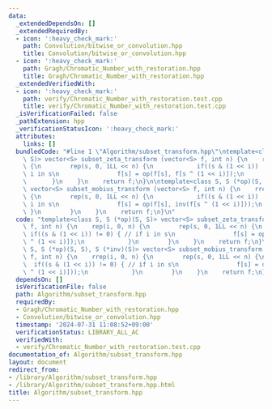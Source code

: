 ```yaml
---
data:
  _extendedDependsOn: []
  _extendedRequiredBy:
  - icon: ':heavy_check_mark:'
    path: Convolution/bitwise_or_convolution.hpp
    title: Convolution/bitwise_or_convolution.hpp
  - icon: ':heavy_check_mark:'
    path: Gragh/Chromatic_Number_with_restoration.hpp
    title: Gragh/Chromatic_Number_with_restoration.hpp
  _extendedVerifiedWith:
  - icon: ':heavy_check_mark:'
    path: verify/Chromatic_Number_with_restoration.test.cpp
    title: verify/Chromatic_Number_with_restoration.test.cpp
  _isVerificationFailed: false
  _pathExtension: hpp
  _verificationStatusIcon: ':heavy_check_mark:'
  attributes:
    links: []
  bundledCode: "#line 1 \"Algorithm/subset_transform.hpp\"\ntemplate<class S, S (*op)(S,\
    \ S)> vector<S> subset_zeta_transform (vector<S> f, int n) {\n    rep(i, 0, n)\
    \ {\n        rep(s, 0, 1LL << n) {\n            if((s & (1 << i)) != 0) { // if\
    \ i in s\n                f[s] = op(f[s], f[s ^ (1 << i)]);\n            }\n \
    \       }\n    }\n    return f;\n}\n\ntemplate<class S, S (*op)(S, S), S (*inv)(S)>\
    \ vector<S> subset_mobius_transform (vector<S> f, int n) {\n    rrep(i, 0, n)\
    \ {\n        rep(s, 0, 1LL << n) {\n            if((s & (1 << i)) != 0) { // if\
    \ i in s\n                f[s] = op(f[s], inv(f[s ^ (1 << i)]));\n           \
    \ }\n        }\n    }\n    return f;\n}\n"
  code: "template<class S, S (*op)(S, S)> vector<S> subset_zeta_transform (vector<S>\
    \ f, int n) {\n    rep(i, 0, n) {\n        rep(s, 0, 1LL << n) {\n           \
    \ if((s & (1 << i)) != 0) { // if i in s\n                f[s] = op(f[s], f[s\
    \ ^ (1 << i)]);\n            }\n        }\n    }\n    return f;\n}\n\ntemplate<class\
    \ S, S (*op)(S, S), S (*inv)(S)> vector<S> subset_mobius_transform (vector<S>\
    \ f, int n) {\n    rrep(i, 0, n) {\n        rep(s, 0, 1LL << n) {\n          \
    \  if((s & (1 << i)) != 0) { // if i in s\n                f[s] = op(f[s], inv(f[s\
    \ ^ (1 << i)]));\n            }\n        }\n    }\n    return f;\n}\n"
  dependsOn: []
  isVerificationFile: false
  path: Algorithm/subset_transform.hpp
  requiredBy:
  - Gragh/Chromatic_Number_with_restoration.hpp
  - Convolution/bitwise_or_convolution.hpp
  timestamp: '2024-07-31 11:08:52+09:00'
  verificationStatus: LIBRARY_ALL_AC
  verifiedWith:
  - verify/Chromatic_Number_with_restoration.test.cpp
documentation_of: Algorithm/subset_transform.hpp
layout: document
redirect_from:
- /library/Algorithm/subset_transform.hpp
- /library/Algorithm/subset_transform.hpp.html
title: Algorithm/subset_transform.hpp
---
```

